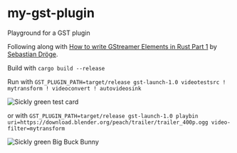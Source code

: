 # my-gst-plugin

Playground for a GST plugin

Following along with [How to write GStreamer Elements in Rust Part 1](https://gitlab.freedesktop.org/gstreamer/gst-plugins-rs/blob/master/gst-plugin-tutorial/tutorial-1.md) by [Sebastian Dröge](https://coaxion.net/).

Build with `cargo build --release`

Run with `GST_PLUGIN_PATH=target/release gst-launch-1.0 videotestsrc ! mytransform ! videoconvert ! autovideosink`

![Sickly green test card](https://user-images.githubusercontent.com/403333/68335528-3dd08880-00a2-11ea-8ff2-5a63858b81e3.png)

or with `GST_PLUGIN_PATH=target/release gst-launch-1.0 playbin uri=https://download.blender.org/peach/trailer/trailer_400p.ogg video-filter=mytransform`

![Sickly green Big Buck Bunny](https://user-images.githubusercontent.com/403333/68335440-14176180-00a2-11ea-8c42-766692bcf3bb.png)
